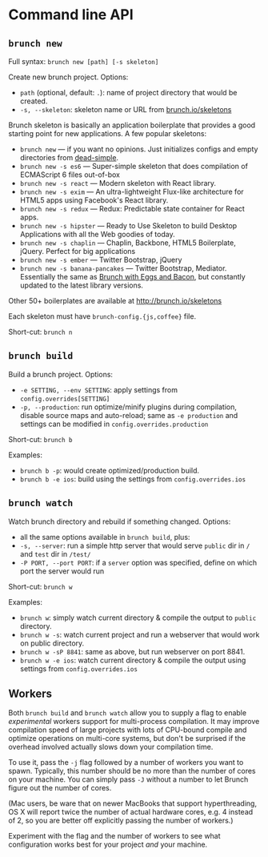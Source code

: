 # Command line API

## `brunch new`

Full syntax: `brunch new [path] [-s skeleton]`

Create new brunch project. Options:

* `path` (optional, default: `.`): name of project directory that would be created.
* `-s, --skeleton`: skeleton name or URL from [brunch.io/skeletons](http://brunch.io/skeletons)

Brunch skeleton is basically an application boilerplate that provides a good starting point for new applications. A few popular skeletons:

* `brunch new` — if you want no opinions. Just initializes configs and empty directories from [dead-simple](https://github.com/brunch/dead-simple).
* `brunch new -s es6` — Super-simple skeleton that does compilation of ECMAScript 6 files out-of-box
* `brunch new -s react` — Modern skeleton with React library.
* `brunch new -s exim` — An ultra-lightweight Flux-like architecture for HTML5 apps using Facebook's React library.
* `brunch new -s redux` — Redux: Predictable state container for React apps.
* `brunch new -s hipster` — Ready to Use Skeleton to build Desktop Applications with all the Web goodies of today.
* `brunch new -s chaplin` — Chaplin, Backbone, HTML5 Boilerplate, jQuery. Perfect for big applications
* `brunch new -s ember` — Twitter Bootstrap, jQuery
* `brunch new -s banana-pancakes` — Twitter Bootstrap, Mediator. Essentially the same as <a href='https://github.com/nezoomie/brunch-eggs-and-bacon'>Brunch with Eggs and Bacon</a>, but constantly updated to the latest library versions.

Other 50+ boilerplates are available at http://brunch.io/skeletons

Each skeleton must have `brunch-config.{js,coffee}` file.

Short-cut: `brunch n`

## `brunch build`

Build a brunch project. Options:

* `-e SETTING, --env SETTING`: apply settings from `config.overrides[SETTING]`
* `-p, --production`: run optimize/minify plugins during compilation, disable source maps and auto-reload; same as `-e production` and settings can be modified in `config.overrides.production`

Short-cut: `brunch b`

Examples:

* `brunch b -p`: would create optimized/production build.
* `brunch b -e ios`: build using the settings from `config.overrides.ios`

## `brunch watch`

Watch brunch directory and rebuild if something changed. Options:

* all the same options available in `brunch build`, plus:
* `-s, --server`: run a simple http server that would serve `public` dir in `/` and `test` dir in `/test/`
* `-P PORT, --port PORT`: if a `server` option was specified, define on which port the server would run

Short-cut: `brunch w`

Examples:

* `brunch w`: simply watch current directory &amp; compile the output to `public` directory.
* `brunch w -s`: watch current project and run a webserver that would work on public directory.
* `brunch w -sP 8841`: same as above, but run webserver on port 8841.
* `brunch w -e ios`: watch current directory &amp; compile the output using settings from `config.overrides.ios`

## Workers

Both `brunch build` and `brunch watch` allow you to supply a flag to enable *experimental* workers support for multi-process compilation. It may improve compilation speed of large projects with lots of CPU-bound compile and optimize operations on multi-core systems, but don't be surprised if the overhead involved actually slows down your compilation time.

To use it, pass the `-j` flag followed by a number of workers you want to spawn. Typically, this number should be no more than the number of cores on your machine. You can simply pass `-J` without a number to let Brunch figure out the number of cores.

(Mac users, be ware that on newer MacBooks that support hyperthreading, OS X will report twice the number of actual hardware cores, e.g. 4 instead of 2, so you are better off explicitly passing the number of workers.)

Experiment with the flag and the number of workers to see what configuration works best for your project *and* your machine.
